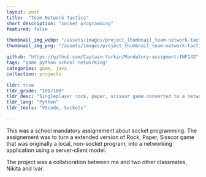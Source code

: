 ```yaml
---
layout: post
title:  "Team Network Tactics"
short_description: "socket programming"
featured: false

thumbnail_img_webp: "/assets/images/project_thumbnail_team-network-tactics_01.webp"
thumbnail_img_png: "/assets/images/project_thumbnail_team-network-tactics_01.png"

github: "https://github.com/Captain-Yarkin/Mandatory-assigment-INF142"
tags: "game python school networking"
categories: game, java
collection: projects

tldr: true
tldr_grade: "100/100"
tldr_desc: "Singleplayer rock, paper, scissor game converted to a networking application"
tldr_lang: "Python"
tldr_tools: "VScode, Sockets"

---
```

This was a school mandatory assignement about socket programming. The assignement was to turn a extended version of Rock, Paper, Sisscor game
that was originally a local, non-socket program, into a networking application using a server-client model. 

The project was a collaboration between me and two other classmates, Nikita and Ivar.
